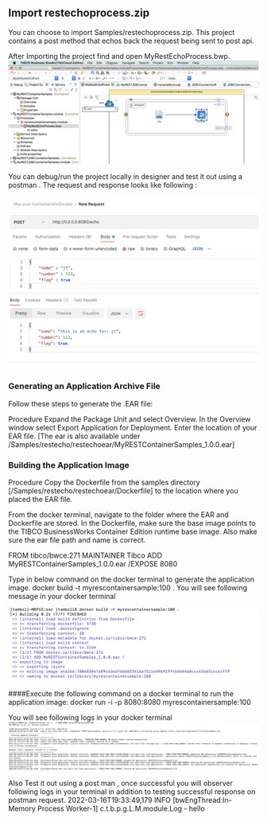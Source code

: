 
## Import restechoprocess.zip
You can choose to import Samples/restechoprocess.zip. This project contains a post method that echos back the request being sent to post api.

After Importing the project find and open MyRestEchoProcess.bwp.  
![import_restecho](images/importrestecho1.png)

You can debug/run the project locally in designer and test it out using a postman . The request and response looks like following :

![import_restecho](images/importrestecho2.png)

### Generating an Application Archive File
Follow these steps to generate the .EAR file:

Procedure
Expand the Package Unit and select Overview.
In the Overview window select Export Application for Deployment.
Enter the location of your EAR file.
[The ear is also available under /Samples/restecho/restechoear/MyRESTContainerSamples_1.0.0.ear]

### Building the Application Image
Procedure
Copy the Dockerfile from the samples directory [/Samples/restecho/restechoear/Dockerfile] to the location where you placed the EAR file.

From the docker terminal, navigate to the folder where the EAR and Dockerfile are stored.
In the Dockerfile, make sure the base image points to the TIBCO BusinessWorks Container Edition runtime base image.
Also make sure the ear file path and name is correct.

FROM tibco/bwce:271
MAINTAINER Tibco
ADD MyRESTContainerSamples_1.0.0.ear /EXPOSE 8080

Type in below command on the docker terminal to generate the application image.
docker build -t myrescontainersample:100 . You will see following message in your docker terminal

![import_restecho](images/importrestecho3.png)

####Execute the following command on a docker terminal to run the application image:
docker run -i  -p 8080:8080 myrescontainersample:100

You will see following logs in your docker terminal
![import_restecho](images/importrestecho4.png)

Also Test it out using a post man , once successful you will observer following logs in your terminal in addition to testing successful response on postman request.
2022-03-16T19:33:49,179 INFO  [bwEngThread:In-Memory Process Worker-1] c.t.b.p.g.L.M.module.Log - hello
